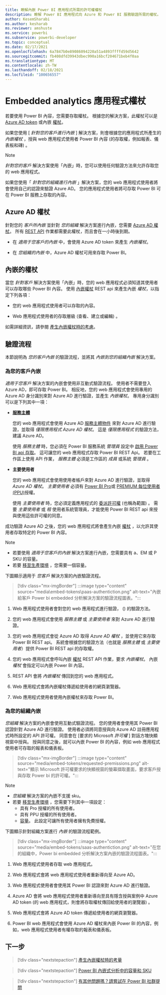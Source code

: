 ```yaml
---
title: 瞭解內嵌 Power BI 應用程式所需的許可權權杖
description: 瞭解 Power BI 應用程式向 Azure 和 Power BI 服務驗證所需的權杖。
author: KesemSharabi
ms.author: kesharab
ms.reviewer: amshuste
ms.service: powerbi
ms.subservice: powerbi-developer
ms.topic: conceptual
ms.date: 02/17/2021
ms.openlocfilehash: 6a7847b0e89086094220a51a4893ffffd59d5642
ms.sourcegitcommit: fb408dfd39943dbec990a16bcf204671beb4f0aa
ms.translationtype: MT
ms.contentlocale: zh-TW
ms.lasthandoff: 02/18/2021
ms.locfileid: "100656557"
---
```

# <a name="embedded-analytics-application-tokens"></a>Embedded analytics 應用程式權杖

若要使用 Power BI 內容，您需要存取權杖。 根據您的解決方案，此權杖可以是 [Azure AD token](#azure-ad-token) 或內嵌 [權杖](#embed-token)。

如果您使用 [ *針對您的客戶進行內嵌* ] 解決方案，則會根據您的應用程式所產生的 *內嵌權杖* ，授與 web 應用程式使用者 Power BI 內容 (的存取權，例如報表、儀表板和磚) 。

>[!NOTE]
>*針對您的客戶* 解決方案使用「內嵌」時，您可以使用任何驗證方法來允許存取您的 web 應用程式。

如果您使用「 *針對您的組織進行內嵌* 」解決方案，您的 web 應用程式使用者將會使用自己的認證來驗證 Azure AD。 您的應用程式使用者將可存取 Power BI 可在 Power BI 服務上存取的內容。

## <a name="azure-ad-token"></a>Azure AD 權杖

針對您的 *客戶所內嵌* 並針對 *您的組織* 解決方案進行內嵌，您需要 [Azure AD 權杖](#azure-ad-token)。 所有 [REST API](/rest/api/power-bi/) 作業都需要此權杖，而且會在一小時後到期。

* 在 *適用于您客戶的內嵌* 中，會使用 Azure AD token 來產生 *內嵌權杖*。

* 在 *您組織的內嵌* 中，Azure AD 權杖可用來存取 Power BI。

## <a name="embed-token"></a>內嵌的權杖

當您 *針對客戶* 解決方案使用「內嵌」時，您的 web 應用程式必須知道其使用者可以存取哪些 Power BI 內容。 使用 [內嵌權杖](/rest/api/power-bi/embedtoken) REST api 來產生內嵌 *權杖*，以指定下列各項：

* 您的 web 應用程式使用者可以存取的內容。

* Web 應用程式使用者的存取層級 (查看、建立或編輯) 。

如需詳細資訊，請參閱 [產生內嵌權杖時的考慮](generate-embed-token.md)。

## <a name="authentication-flows"></a>驗證流程

本節說明為 *您的客戶內嵌* 的驗證流程，並將其 *內嵌到您的組織內嵌* 解決方案。

### <a name="embed-for-your-customers"></a>為您的客戶內嵌

*適用于您客戶* 解決方案的內嵌會使用非互動式驗證流程。 使用者不需要登入 Azure AD，即可存取 Power BI。 相反地，您的 web 應用程式會使用專用的 Azure AD 身分識別來對 Azure AD 進行驗證，並產生 *內嵌權杖*。 專用身分識別可以是下列其中一項：

* **[服務主體](embed-service-principal.md)**

    您的 web 應用程式會使用 Azure AD [服務主體物件](/azure/active-directory/develop/app-objects-and-service-principals#service-principal-object) 來對 Azure AD 進行驗證，並取得 *僅限應用程式 Azure AD 權杖*。 這是 *僅限應用程式* 的驗證方法，建議 Azure AD。

    使用 *服務主體* 時，您必須在 Power BI 服務系統 *管理員* 設定中 [啟用 Power BI api 存取](embed-sample-for-customers.md#step-6---service-principal-api-access)。 這可讓您的 web 應用程式存取 Power BI REST Api。 若要在工作區上使用 API 作業， *服務主體* 必須是工作區的 *成員* 或系統 *管理員* 。

* **主要使用者**

    您的 web 應用程式會使用使用者帳戶來對 Azure AD 進行驗證，並取得 *Azure AD 權杖*。 *主要使用者* 必須有 [Power BI Pro](/power-bi/admin/service-admin-purchasing-power-bi-pro)或 [PREMIUM 每位使用者 (PPU)](/power-bi/admin/service-premium-per-user-faq)授權。

    使用 *主要使用者* 時，您必須定義應用程式的 [委派許可權](/azure/active-directory/develop/v2-permissions-and-consent) (也稱為範圍) 。 需要 *主要使用者* 或 *租* 使用者系統管理員，才能使用 Power BI REST api 來授與使用這些許可權的同意。

成功驗證 Azure AD 之後，您的 web 應用程式將會產生內嵌 [權杖](/rest/api/power-bi/embedtoken) ，以允許其使用者存取特定的 Power BI 內容。

>[!NOTE]
>* 若要使用 *適用于您客戶的內嵌* 解決方案進行內嵌，您需要具有 a、EM 或 P SKU 的容量。
>* 若要 [移至生產環境](move-to-production.md) ，您需要一個容量。

下圖顯示適用于 *您客戶* 解決方案的內嵌驗證流程。

>[!div class="mx-imgBorder"]
>:::image type="content" source="media\embed-tokens\paas-authentiction.png" alt-text="內嵌給客戶 Power bi embedded 分析解決方案的驗證流程圖表。":::

1. Web 應用程式使用者會對您的 web 應用程式進行驗證， () 的驗證方法。

2. 您的 web 應用程式會使用 *服務主體* 或 *主要使用者* 來對 Azure AD 進行驗證。

3. 您的 web 應用程式會從 Azure AD 取得 *Azure AD 權杖* ，並使用它來存取 Power BI REST api。 系統會根據您的驗證方法（也就是 *服務主體* 或 *主要使用者*）提供 Power BI REST api 的存取權。

4. 您的 web 應用程式會呼叫內嵌 [權杖](/rest/api/power-bi/embedtoken) REST API 作業，要求 *內嵌權杖*。 內嵌 *權杖* 會指定可以內嵌 Power BI 內容。

5. REST API 會將 *內嵌權杖* 傳回到您的 web 應用程式。

6. Web 應用程式會將內嵌權杖傳遞給使用者的網頁瀏覽器。

7. Web 應用程式使用者使用內嵌權杖來存取 Power BI。

### <a name="embed-for-your-organization"></a>為您的組織內嵌

*您組織* 解決方案的內嵌會使用互動式驗證流程。 您的使用者會使用其 Power BI 認證針對 Azure AD 進行驗證。 使用者必須將同意授與向 Azure AD 註冊應用程式時所設定的 API 許可權。 同意會在 [要求的 Microsoft *許可權* ] 對話方塊快顯視窗中授與。 授與同意之後，就可以內嵌 Power BI 的內容，例如 web 應用程式使用者可存取的報表和儀表板。

>[!div class="mx-imgBorder"]
>:::image type="content" source="media/embed-tokens/requested-premissions.png" alt-text="顯示 Microsoft 許可權要求的快顯視窗的螢幕擷取畫面，要求客戶授與存取 Power bi 的許可權。":::

>[!NOTE]
>* *您組織* 解決方案的內嵌不支援 sku。
>* 若要 [移至生產環境](move-to-production.md) ，您需要下列其中一項設定：
>    * 具有 Pro 授權的所有使用者。
>    * 具有 PPU 授權的所有使用者。
>    * [容量](embedded-capacity.md)。 此設定可讓所有使用者擁有免費授權。

下圖顯示針對組織方案進行 *內嵌* 的驗證流程範例。

>[!div class="mx-imgBorder"]
>:::image type="content" source="media/embed-tokens/saas-authentiction.png" alt-text="在您的組織中，Power bi embedded 分析解決方案內嵌的驗證流程圖表。":::

1. Web 應用程式使用者存取 web 應用程式。

2. Web 應用程式會將 web 應用程式使用者重新導向至 Azure AD。

3. Web 應用程式使用者會使用其 Power BI 認證來對 Azure AD 進行驗證。

4. Azure AD 會將 web 應用程式使用者重新導向至具有隱含授與案例中 Azure AD token (的 web 應用程式，則會將存取權杖傳回給使用者的瀏覽器) 。

5. Web 應用程式會將 Azure AD token 傳遞給使用者的網頁瀏覽器。

6. Power BI web 應用程式會使用 Azure AD 權杖來內嵌 Power BI 的內容，例如，web 應用程式使用者有權存取的報表和儀表板。

## <a name="next-steps"></a>下一步

>[!div class="nextstepaction"]
>[產生內嵌權杖時的考量](generate-embed-token.md)

>[!div class="nextstepaction"]
>[Power BI 內嵌式分析中的容量和 SKU](embedded-capacity.md)

>[!div class="nextstepaction"]
>[有其他問題嗎？請嘗試在 Power BI 社群提問](https://community.powerbi.com/)